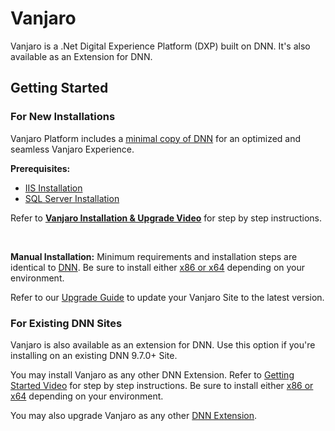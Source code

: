 # Vanjaro
Vanjaro is a .Net Digital Experience Platform (DXP) built on DNN. It's also available as an Extension for DNN. 

## Getting Started
### For New Installations

Vanjaro Platform includes a [minimal copy of DNN](https://github.com/vanjarosoftware/Vanjaro.Platform/wiki/Vanjaro-Distribution) for an optimized and seamless Vanjaro Experience.

**Prerequisites:**
* [IIS Installation](https://www.youtube.com/watch?v=ZnKuTvEiSf4&list=PLLwyyJ9_yNldghdbYMRtRcj__HgeU1V4h)
* [SQL Server Installation](https://www.youtube.com/watch?v=5ffzSxhlIdw&list=PLLwyyJ9_yNldghdbYMRtRcj__HgeU1V4h)


Refer to [**Vanjaro Installation & Upgrade Video**](https://www.youtube.com/watch?v=vnHHSiIxdV0&list=PLLwyyJ9_yNldghdbYMRtRcj__HgeU1V4h) for step by step instructions. 

<br />

**Manual Installation:** Minimum requirements and installation steps are identical to [DNN](https://github.com/dnnsoftware/Dnn.Platform). Be sure to install either [x86 or x64](https://github.com/vanjarosoftware/Vanjaro.Platform/wiki/x86-or-x64-Build) depending on your environment. 

Refer to our [Upgrade Guide](https://github.com/vanjarosoftware/Vanjaro.Platform/wiki/Vanjaro-Distribution) to update your Vanjaro Site to the latest version. 

### For Existing DNN Sites

Vanjaro is also available as an extension for DNN. Use this option if you're installing on an existing DNN 9.7.0+ Site.

You may install Vanjaro as any other DNN Extension. Refer to [Getting Started Video](https://www.youtube.com/watch?v=mezy_YV0acs) for step by step instructions. Be sure to install either [x86 or x64](https://github.com/vanjarosoftware/Vanjaro.Platform/wiki/x86-or-x64-Build) depending on your environment. 

You may also upgrade Vanjaro as any other [DNN Extension](https://github.com/vanjarosoftware/Vanjaro.Platform/wiki/DNN-Extension).
